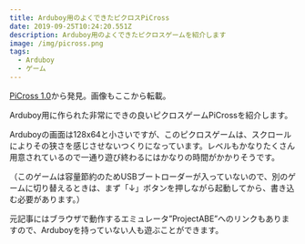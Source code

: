 ```yaml
---
title: Arduboy用のよくできたピクロスPiCross
date: 2019-09-25T10:24:20.551Z
description: Arduboy用のよくできたピクロスゲームを紹介します
image: /img/picross.png
tags:
  - Arduboy
  - ゲーム
---
```

[PiCross 1.0](https://community.arduboy.com/t/picross-1-0/8192)から発見。画像もここから転載。

Arduboy用に作られた非常にできの良いピクロスゲームPiCrossを紹介します。

Arduboyの画面は128x64と小さいですが、このピクロスゲームは、スクロールによりその狭さを感じさせないつくりになっています。レベルもかなりたくさん用意されているので一通り遊び終わるにはかなりの時間がかかりそうです。

（このゲームは容量節約のためUSBブートローダーが入っていないので、別のゲームに切り替えるときは、まず「↓」ボタンを押しながら起動してから、書き込む必要があります。）

元記事にはブラウザで動作するエミュレータ”ProjectABE”へのリンクもありますので、Arduboyを持っていない人も遊ぶことができます。
